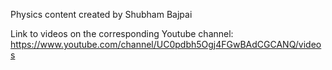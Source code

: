 Physics content created by Shubham Bajpai

Link to videos on the corresponding Youtube channel: https://www.youtube.com/channel/UC0pdbh5Ogj4FGwBAdCGCANQ/videos
